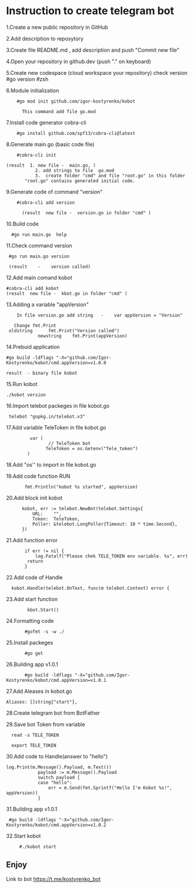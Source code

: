 
# Instruction to create telegram bot
 
1.Create a new public repository   in GitHub
	
2.Add description to reposytory
	
3.Create file README.md , add description and  push "Commit new file"
	
4.Open your repository in github.dev (push "." on keyboard)
	
5.Create new codespace (cloud workspace your repository)
	  check version  #go version
	                 #zsh
  
6.Module initialization
	
	    #go mod init github.com/igor-kostyrenko/kobot

          This command add file go.mod
  
7.Install code generator cobra-cli
      
	    #go install github.com/spf13/cobra-cli@latest
	
8.Generate main.go (basic code file)
   
	    #cobra-cli init 
	
	(result  1. new file -  main.go, )
		       2. add strings to file  go.mod
		       3.  create folder "cmd" and file "root.go" in this folder
           "root.go" contains generated initial code.
	
9.Generate code of command "version"

	    #cobra-cli add version  

          (result  new file -  version.go in folder "cmd" )

10.Build code
    
      #go run main.go  help

11.Check command version

	 #go run main.go version
	
	 (result    -    version called)

12.Add main comand kobot

	#cobra-cli add kobot
	(result  new file -  kbot.go in folder "cmd" )
	
13.Adding a variable  "appVersion" 

	    In file version.go add string   -    var appVersion = "Version"
	
	   Change fmt.Print
     oldstring      fmt.Print("Version called")   
                newstring    fmt.Print(appVersion)

14.Prebuid application
	
	#go build -ldflags "-X="github.com/Igor-Kostyrenko/kobot/cmd.appVersion=v1.0.0
	
	result  - binary file kobot

15.Run kobot
       
	./kobot version

	
16.Import telebot packeges in file kobot.go
	
	 telebot "gopkg.in/telebot.v3"
	
17.Add variable TeleToken in file kobot.go

             var (
                    // TeleToken bot
                   TeleToken = os.Getenv("Tele_token")
            )

18.Add   "os'' to import in file  kobot.go

19.Add code function RUN
   
           fmt.Println("kobot %s started", appVersion)

20.Add block init kobot

            
          kobot, err := telebot.NewBot(telebot.Settings{
              URL:    "",
              Token:  TeleToken,
              Poller: &telebot.LongPoller{Timeout: 10 * time.Second},
          })

21.Add function error
      
     

           if err != nil {
               log.Fatalf("Please chek TELE_TOKEN env variable. %s", err)
            return
           }

22.Add code of Handle

      kobot.Handle(telebot.OnText, func(m telebot.Context) error {

   
23.Add start function
 
            kbot.Start()

24.Formatting code

           #gofmt -s -w ./

25.Install packeges

           #go get

26.Building app v1.0.1

           #go build -ldflags "-X="github.com/Igor-Kostyrenko/kobot/cmd.appVersion=v1.0.1

27.Add Aleases in kobot.go

  	Aliases: []string{"start"},
	
28.Create telegram bot from BotFather

29.Save bot Token from variable

	  read -s TELE_TOKEN
	
	  export TELE_TOKEN
	
30.Add code to Handle(answer to "hello")

	log.Print(m.Message().Payload, m.Text())
	            payload := m.Message().Payload
	            switch payload {
	            case "hello":
	                err = m.Send(fmt.Sprintf("Hello I'm Kobot %s!", appVersion))
	            }
	
31.Building app v1.0.1

     #go build -ldflags "-X="github.com/Igor-Kostyrenko/kobot/cmd.appVersion=v1.0.2

32.Start kobot

         #./kobot start

## Enjoy

Link to bot https://t.me/kostyrenko_bot

